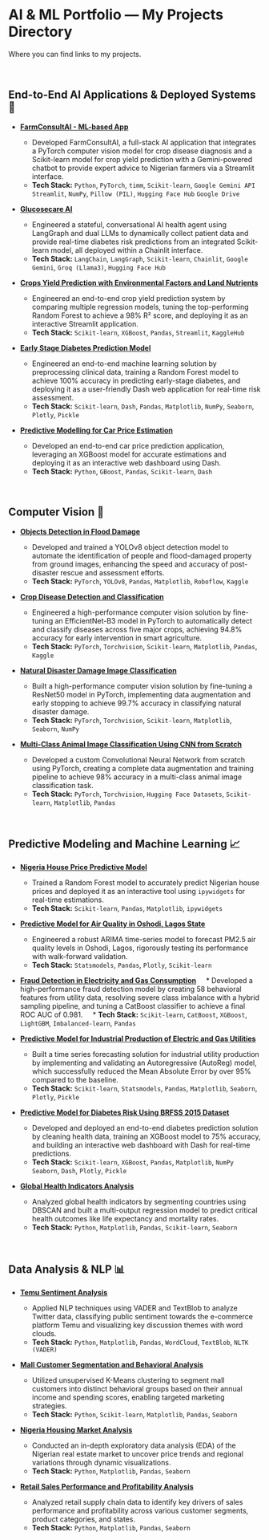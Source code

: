 # AI & ML Portfolio — My Projects Directory
Where you can find links to my projects.

<br/>

## End-to-End AI Applications & Deployed Systems 🚀

- **[FarmConsultAI - ML-based App](https://github.com/abdulmumeen-abdullahi/FarmConsultAI)**
    * Developed FarmConsultAI, a full-stack AI application that integrates a PyTorch computer vision model for crop disease diagnosis and a Scikit-learn model for crop yield prediction with a Gemini-powered chatbot to provide expert advice to Nigerian farmers via a Streamlit interface.
    * **Tech Stack:** `Python`, `PyTorch`, `timm`, `Scikit-learn`, `Google Gemini API` `Streamlit`, `NumPy`, `Pillow (PIL)`, `Hugging Face Hub` `Google Drive`

- **[Glucosecare AI](https://github.com/abdulmumeen-abdullahi/GlucoseCare-AI)**
    * Engineered a stateful, conversational AI health agent using LangGraph and dual LLMs to dynamically collect patient data and provide real-time diabetes risk predictions from an integrated Scikit-learn model, all deployed within a Chainlit interface.
    * **Tech Stack:** `LangChain`, `LangGraph`, `Scikit-learn`, `Chainlit`, `Google Gemini`, `Groq (Llama3)`, `Hugging Face Hub`

- **[Crops Yield Prediction with Environmental Factors and Land Nutrients](https://github.com/abdulmumeen-abdullahi/Crops-Yield-Prediction-with-Environmental-Factors-and-Land-Nutrients)**
    * Engineered an end-to-end crop yield prediction system by comparing multiple regression models, tuning the top-performing Random Forest to achieve a 98% R² score, and deploying it as an interactive Streamlit application.
    * **Tech Stack:** `Scikit-learn`, `XGBoost`, `Pandas`, `Streamlit`, `KaggleHub`

- **[Early Stage Diabetes Prediction Model](https://github.com/abdulmumeen-abdullahi/Early-Stage-Diabetes-Prediction-Model)**
    * Engineered an end-to-end machine learning solution by preprocessing clinical data, training a Random Forest model to achieve 100% accuracy in predicting early-stage diabetes, and deploying it as a user-friendly Dash web application for real-time risk assessment.
    * **Tech Stack:** `Scikit-learn`, `Dash`, `Pandas`, `Matplotlib`, `NumPy`, `Seaborn`, `Plotly`, `Pickle`

- **[Predictive Modelling for Car Price Estimation](https://github.com/abdulmumeen-abdullahi/Predictive-Modelling-for-Car-Price-Estimation)**
    * Developed an end-to-end car price prediction application, leveraging an XGBoost model for accurate estimations and deploying it as an interactive web dashboard using Dash.
    * **Tech Stack:** `Python`, `GBoost`, `Pandas`, `Scikit-learn`, `Dash`

<br/>

## Computer Vision 📸

- **[Objects Detection in Flood Damage](https://github.com/abdulmumeen-abdullahi/Object-Detection-in-Flood-Damage)**
    * Developed and trained a YOLOv8 object detection model to automate the identification of people and flood-damaged property from ground images, enhancing the speed and accuracy of post-disaster rescue and assessment efforts.
    * **Tech Stack:** `PyTorch`, `YOLOv8`, `Pandas`, `Matplotlib`, `Roboflow`, `Kaggle`

- **[Crop Disease Detection and Classification](https://github.com/abdulmumeen-abdullahi/Crop-Disease-Identification-and-Classification)**
    * Engineered a high-performance computer vision solution by fine-tuning an EfficientNet-B3 model in PyTorch to automatically detect and classify diseases across five major crops, achieving 94.8% accuracy for early intervention in smart agriculture.
    * **Tech Stack:** `PyTorch`, `Torchvision`, `Scikit-learn`, `Matplotlib`, `Pandas`, `Kaggle`

- **[Natural Disaster Damage Image Classification](https://github.com/abdulmumeen-abdullahi/Natural-Disaster-Image-Classification)**
    * Built a high-performance computer vision solution by fine-tuning a ResNet50 model in PyTorch, implementing data augmentation and early stopping to achieve 99.7% accuracy in classifying natural disaster damage.
    * **Tech Stack:** `PyTorch`, `Torchvision`, `Scikit-learn`, `Matplotlib`, `Seaborn`, `NumPy`

- **[Multi-Class Animal Image Classification Using CNN from Scratch](https://github.com/abdulmumeen-abdullahi/Multi-Class-Animal-Image-Classification-Using-CNN-from-Scratch)**
    * Developed a custom Convolutional Neural Network from scratch using PyTorch, creating a complete data augmentation and training pipeline to achieve 98% accuracy in a multi-class animal image classification task.
    * **Tech Stack:** `PyTorch`, `Torchvision`, `Hugging Face Datasets`, `Scikit-learn`, `Matplotlib`, `Pandas`

<br/>

## Predictive Modeling and Machine Learning 📈

- **[Nigeria House Price Predictive Model](https://github.com/abdulmumeen-abdullahi/Nigeria-House-Price-Predictive-Model)**
    * Trained a Random Forest model to accurately predict Nigerian house prices and deployed it as an interactive tool using `ipywidgets` for real-time estimations.
    * **Tech Stack:** `Scikit-learn`, `Pandas`, `Matplotlib`, `ipywidgets`

- **[Predictive Model for Air Quality in Oshodi, Lagos State](https://github.com/abdulmumeen-abdullahi/Predictive-Model-for-Air-Quality-in-Oshodi-Lagos-State)**
    * Engineered a robust ARIMA time-series model to forecast PM2.5 air quality levels in Oshodi, Lagos, rigorously testing its performance with walk-forward validation.
    * **Tech Stack:** `Statsmodels`, `Pandas`, `Plotly`, `Scikit-learn`
 
- **[Fraud Detection in Electricity and Gas Consumption](https://github.com/abdulmumeen-abdullahi/Fraud-Detection-in-Electricity-and-Gas-Consumption)**
    * Developed a high-performance fraud detection model by creating 58 behavioral features from utility data, resolving severe class imbalance with a hybrid sampling pipeline, and tuning a CatBoost classifier to achieve a final ROC AUC of 0.981.
    * **Tech Stack:** `Scikit-learn`, `CatBoost`, `XGBoost`, `LightGBM`, `Imbalanced-learn`, `Pandas`

- **[Predictive Model for Industrial Production of Electric and Gas Utilities](https://github.com/abdulmumeen-abdullahi/Industrial-Production-Predictive-Model)**
    * Built a time series forecasting solution for industrial utility production by implementing and validating an Autoregressive (AutoReg) model, which successfully reduced the Mean Absolute Error by over 95% compared to the baseline.
    * **Tech Stack:** `Scikit-learn`, `Statsmodels`, `Pandas`, `Matplotlib`, `Seaborn`, `Plotly`, `Pickle`

- **[Predictive Model for Diabetes Risk Using BRFSS 2015 Dataset](https://github.com/abdulmumeen-abdullahi/Predictive-Model-for-Diabetes-Risk-Using-BRFSS-2015-Dataset)**
    * Developed and deployed an end-to-end diabetes prediction solution by cleaning health data, training an XGBoost model to 75% accuracy, and building an interactive web dashboard with Dash for real-time predictions.
    * **Tech Stack:** `Scikit-learn`, `XGBoost`, `Pandas`, `Matplotlib`, `NumPy` `Seaborn`, `Dash`, `Plotly`, `Pickle`

- **[Global Health Indicators Analysis](https://github.com/abdulmumeen-abdullahi/Global-Health-Indicators-Analysis)**
    * Analyzed global health indicators by segmenting countries using DBSCAN and built a multi-output regression model to predict critical health outcomes like life expectancy and mortality rates.
    * **Tech Stack:** `Python`, `Matplotlib`, `Pandas`, `Scikit-learn`, `Seaborn`

<br/>

## Data Analysis & NLP 📊

- **[Temu Sentiment Analysis](https://github.com/abdulmumeen-abdullahi/Temu-Tweet-Sentiment-Analysis)**
    * Applied NLP techniques using VADER and TextBlob to analyze Twitter data, classifying public sentiment towards the e-commerce platform Temu and visualizing key discussion themes with word clouds.
    * **Tech Stack:** `Python`, `Matplotlib`, `Pandas`, `WordCloud`, `TextBlob`, `NLTK (VADER)`

- **[Mall Customer Segmentation and Behavioral Analysis](https://github.com/abdulmumeen-abdullahi/Mall-Customer-Segmentation-and-Behavioral-Analysis)**
    * Utilized unsupervised K-Means clustering to segment mall customers into distinct behavioral groups based on their annual income and spending scores, enabling targeted marketing strategies.
    * **Tech Stack:** `Python`, `Scikit-learn`, `Matplotlib`, `Pandas`, `Seaborn`

- **[Nigeria Housing Market Analysis](https://github.com/abdulmumeen-abdullahi/Nigeria-Housing-Market-Analysis)**
    * Conducted an in-depth exploratory data analysis (EDA) of the Nigerian real estate market to uncover price trends and regional variations through dynamic visualizations.
    * **Tech Stack:** `Python`, `Matplotlib`, `Pandas`, `Seaborn`

- **[Retail Sales Performance and Profitability Analysis](https://github.com/abdulmumeen-abdullahi/Retail-Sales-Performance-and-Profitability-Analysis)**
    * Analyzed retail supply chain data to identify key drivers of sales performance and profitability across various customer segments, product categories, and states.
    * **Tech Stack:** `Python`, `Matplotlib`, `Pandas`, `Seaborn`
